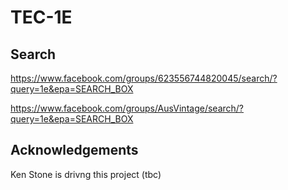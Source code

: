 # TEC-1E

## Search

https://www.facebook.com/groups/623556744820045/search/?query=1e&epa=SEARCH_BOX

https://www.facebook.com/groups/AusVintage/search/?query=1e&epa=SEARCH_BOX

## Acknowledgements
Ken Stone is drivng this project (tbc)



